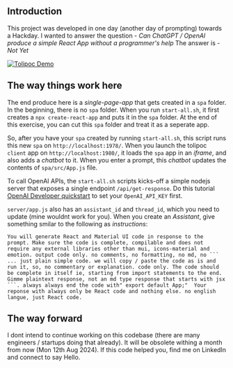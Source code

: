 ## Introduction

This project was developed in one day (another day of prompting) towards a Hackday. I wanted to answer the question - _Can ChatGPT / OpenAI produce a simple React App without a programmer's help_ The answer is - _Not Yet_

[![Tolipoc Demo](https://img.youtube.com/vi/RioOkFkBO-c/0.jpg)](https://www.youtube.com/watch?v=RioOkFkBO-c)

## The way things work here

The end produce here is a _single-page-app_ that gets created in a `spa` folder. In the beginning, there is no `spa` folder. When you run `start-all.sh`, it first creates a `npx create-react-app` and puts it in the `spa` folder. At the end of this exercise, you can cut this `spa` folder and treat it as a seperate app.

So, after you have your `spa` created by running `start-all.sh`, this script runs this new `spa` on `http://localhost:1978/`. When you launch the tolipoc `client` app on `http://localhost:1980/`, it loads the `spa` app in an _iframe_, and also adds a _chatbot_ to it. When you enter a prompt, this _chatbot_ updates the contents of `spa/src/App.js` file.

To call OpenAI APIs, the `start-all.sh` scripts kicks-off a simple nodejs server that exposes a single endpoint `/api/get-response`. Do this tutorial [OpenAI Developer quickstart](https://platform.openai.com/docs/quickstart?context=node) to set your `OpenAI_API_KEY` first.

`server/app.js` also has an `assistant_id` and `thread_id`, which you need to update (mine wouldnt work for you). When you create an _Assistant_, give something smilar to the following as _instructions_:

````
You will generate React and Material UI code in response to the prompt. Make sure the code is complete, compilable and does not require any external libraries other than mui, icons-material and emotion. output code only. no comments, no formatting, no md, no ``` ... just plain simple code. we will copy / paste the code as is and run it, so, no commentary or explanation. code only. The code should be complete in itself ie, starting from import statements to the end.  Gimme plaintext response, not an md type response that starts with jsx ```. always always end the code with" export default App;"  Your reponse with always only be React code and nothing else. no english langue, just React code.
````

## The way forward

I dont intend to continue working on this codebase (there are many engineers / startups doing that already). It will be obsolete withing a month from now (Mon 12th Aug 2024). If this code helped you, find me on LinkedIn and connect to say Hello.

